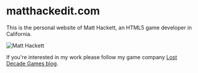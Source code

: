 # matthackedit.com

This is the personal website of Matt Hackett, an HTML5 game developer in California.

![Matt Hackett](http://i.imgur.com/LZAGr6y.png)

If you're interested in my work please follow my game company [Lost Decade Games blog](http://www.lostdecadegames.com/).
